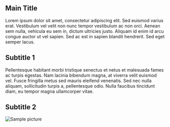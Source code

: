 <!DOCTYPE html>
<html lang="en">
<head>
	<title>Exercise 6</title>
</head>
<body>
	<article>
        <!-- Main title below -->
		<h1>Main Title</h1>
        <!--The first paragraph generated by lorem-->
		<p>Lorem ipsum dolor sit amet, consectetur adipiscing elit. Sed euismod varius erat. Vestibulum vel velit non nunc tempor vestibulum ac non orci. Aenean sem nulla, vehicula eu sem in, dictum ultricies justo. Aliquam id enim id arcu congue auctor ut vel sapien. Sed ac est in sapien blandit hendrerit. Sed eget semper lacus.</p>
		<!--first subtitle-->
        <h2>Subtitle 1</h2>
		<!--the second paragraph-->
        <p>Pellentesque habitant morbi tristique senectus et netus et malesuada fames ac turpis egestas. Nam lacinia bibendum magna, at viverra velit euismod vel. Fusce fringilla metus sed mauris eleifend venenatis. Sed nec nulla aliquam, sollicitudin turpis a, pellentesque odio. Nulla faucibus tincidunt diam, eu tempor magna ullamcorper vitae.</p>
		<!--the second subtitle-->
        <h2>Subtitle 2</h2>
        <!--the sample image below-->
		<img src="https://www.w3schools.com/images/w3schools_green.jpg" alt="Sample picture">
	</article>
</body>
</html>
